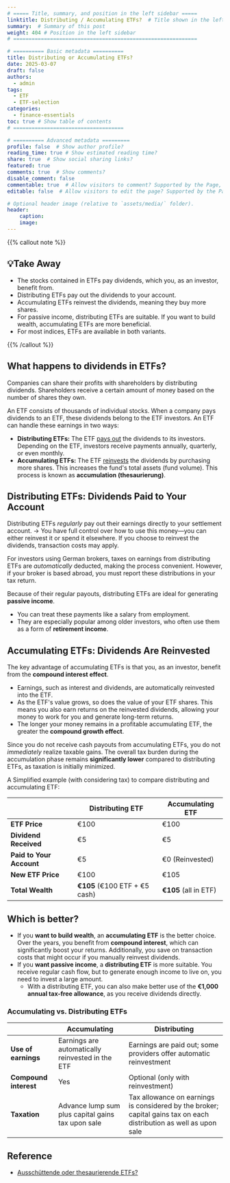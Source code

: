 ```yaml
---
# ===== Title, summary, and position in the left sidebar =====
linktitle: Distributing / Accumulating ETFs?  # Title shown in the left sidebar menu
summary:  # Summary of this post
weight: 404 # Position in the left sidebar
# ============================================================

# ========== Basic metadata ==========
title: Distributing or Accumulating ETFs?
date: 2025-03-07
draft: false
authors:
  - admin
tags:
  - ETF
  - ETF-selection
categories:
  - finance-essentials
toc: true # Show table of contents
# ====================================

# ========== Advanced metadata =========
profile: false  # Show author profile?
reading_time: true # Show estimated reading time?
share: true  # Show social sharing links?
featured: true
comments: true  # Show comments?
disable_comment: false
commentable: true  # Allow visitors to comment? Supported by the Page, Post, and Book content types.
editable: false  # Allow visitors to edit the page? Supported by the Page, Post, and Book content types.

# Optional header image (relative to `assets/media/` folder).
header:
    caption: 
    image:  
---
```


{{% callout note %}}
## 💡Take Away
- The stocks contained in ETFs pay dividends, which you, as an investor, benefit from.
- Distributing ETFs pay out the dividends to your account.
- Accumulating ETFs reinvest the dividends, meaning they buy more shares.
- For passive income, distributing ETFs are suitable. If you want to build wealth, accumulating ETFs are more beneficial.
- For most indices, ETFs are available in both variants.

{{% /callout %}}

## What happens to dividends in ETFs?

Companies can share their profits with shareholders by distributing dividends. Shareholders receive a certain amount of money based on the number of shares they own.

An ETF consists of thousands of individual stocks. When a company pays dividends to an ETF, these dividends belong to the ETF investors. An ETF can handle these earnings in two ways:

- **Distributing ETFs:** The ETF <u>pays out</u> the dividends to its investors. Depending on the ETF, investors receive payments annually, quarterly, or even monthly.
- **Accumulating ETFs:** The ETF <u>reinvests</u> the dividends by purchasing more shares. This increases the fund's total assets (fund volume). This process is known as **accumulation (thesaurierung)**.

## Distributing ETFs: Dividends Paid to Your Account

Distributing ETFs *regularly* pay out their earnings directly to your settlement account. -> You have full control over how to use this money—you can either reinvest it or spend it elsewhere. If you choose to reinvest the dividends, transaction costs may apply.

For investors using German brokers, taxes on earnings from distributing ETFs are *automatically* deducted, making the process convenient. However, if your broker is based abroad, you must report these distributions in your tax return.

Because of their regular payouts, distributing ETFs are ideal for generating **passive income**. 

- You can treat these payments like a salary from employment. 
- They are especially popular among older investors, who often use them as a form of **retirement income**.

## Accumulating ETFs: Dividends Are Reinvested

The key advantage of accumulating ETFs is that you, as an investor, benefit from the **compound interest effect**. 

- Earnings, such as interest and dividends, are automatically reinvested into the ETF. 
- As the ETF's value grows, so does the value of your ETF shares. This means you also earn returns on the reinvested dividends, allowing your money to work for you and generate long-term returns. 
- The longer your money remains in a profitable accumulating ETF, the greater the **compound growth effect**.

Since you do not receive cash payouts from accumulating ETFs, you do not *immediately* realize taxable gains. The overall tax burden during the accumulation phase remains **significantly lower** compared to distributing ETFs, as taxation is initially minimized.

A Simplified example (with considering tax) to compare distributing and accumulating ETF:

|                          | **Distributing ETF**          | **Accumulating ETF**  |
| ------------------------ | ----------------------------- | --------------------- |
| **ETF Price**            | €100                          | €100                  |
| **Dividend Received**    | €5                            | €5                    |
| **Paid to Your Account** | €5                            | €0 (Reinvested)       |
| **New ETF Price**        | €100                          | €105                  |
| **Total Wealth**         | **€105** (€100 ETF + €5 cash) | **€105** (all in ETF) |

## Which is better?

- If you **want to build wealth**, an **accumulating ETF** is the better choice. Over the years, you benefit from **compound interest**, which can significantly boost your returns. Additionally, you save on transaction costs that might occur if you manually reinvest dividends.
- If you **want passive income**, a **distributing ETF** is more suitable. You receive regular cash flow, but to generate enough income to live on, you need to invest a large amount.
  - With a distributing ETF, you can also make better use of the **€1,000 annual tax-free allowance**, as you receive dividends directly.

### Accumulating vs. Distributing ETFs

|                       | **Accumulating**                                  | **Distributing**                                             |
| --------------------- | ------------------------------------------------- | ------------------------------------------------------------ |
| **Use of earnings**   | Earnings are automatically reinvested in the ETF  | Earnings are paid out; some providers offer automatic reinvestment |
| **Compound interest** | Yes                                               | Optional (only with reinvestment)                            |
| **Taxation**          | Advance lump sum plus capital gains tax upon sale | Tax allowance on earnings is considered by the broker; capital gains tax on each distribution as well as upon sale |

## Reference

- [Ausschüttende oder thesaurierende ETFs?](https://www.finanzfluss.de/etf-handbuch/ausschuettend-oder-thesaurierend/)